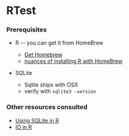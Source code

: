 # RTest

### Prerequisites

* R -- you can get it from HomeBrew
  * [Get Homebrew](http://brew.sh) 
  * [nuances of installing R with HomeBrew](http://stackoverflow.com/questions/20457290/installing-r-with-homebrew)

* SQLite
  * Sqlite ships with OSX
  * verify with `sqlite3 -version`

### Other resources consulted

* [Using SQLite in R](https://www.r-bloggers.com/using-sqlite-in-r/)
* [IO in R](http://www.statmethods.net/interface/io.html)
